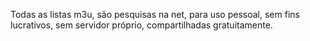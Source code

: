 Todas as listas m3u, são pesquisas na net,
para uso pessoal, sem fins lucrativos, sem servidor próprio, compartilhadas gratuitamente.

